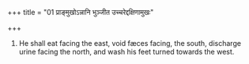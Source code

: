 +++
title = "01 प्राङ्मुखोऽन्नानि भुञ्जीत उच्चरेद्दक्षिणामुखः"

+++
1. He shall eat facing the east, void fæces facing, the south, discharge urine facing the north, and wash his feet turned towards the west.

